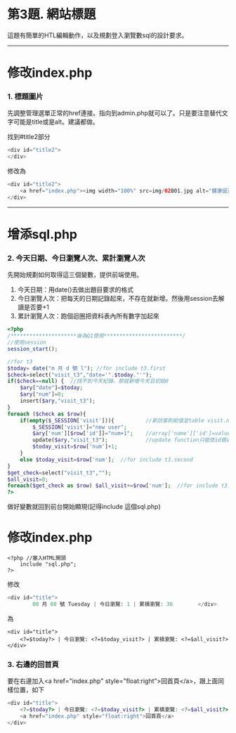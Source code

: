 # 第3題. 網站標題

這題有簡單的HTL編輯動作，以及規劃登入瀏覽數sql的設計要求。

---

# 修改index.php

### 1. 標題圖片

先調整管理選單正常的href連接。指向到admin.php就可以了。只是要注意替代文字可能是title或是alt。建議都做。

找到\#title2部分

```php
<div id="title2">
</div>
```

修改為

```php
<div id="title2">
    <a href="index.php"><img width="100%" src=img/02B01.jpg alt="健康促進網-回首頁" title="健康促進網-回首頁"/></a>
</div>
```

---

# 增添sql.php

### 2. 今天日期、今日瀏覽人次、累計瀏覽人次

先開始規劃如何取得這三個變數，提供前端使用。

1. 今天日期：用date\(\)去做出題目要求的格式
2. 今日瀏覽人次：把每天的日期記錄起來，不存在就新增。然後用session去解讀是否要+1
3. 累計瀏覽人次：跑個迴圈把資料表內所有數字加起來

```php
<?php
/*********************後為Q1使用*************************/
//使用session
session_start();

//for t3
$today= date("m 月 d 號 l"); //for include t3.first
$check=select("visit_t3","date='".$today."'");
if($check==null) {  //找不到今天紀錄，那就新增今天且初始0
    $ary["date"]=$today;
    $ary["num"]=0;
    insert($ary,"visit_t3");    
}
foreach ($check as $row){
    if(empty($_SESSION['visit'])){          //新訪客則給值並table visit.num+1
        $_SESSION['visit']="new user";  
        $ary['num'][$row['id']]="num+1";    //array['name']['id']=value;
        update($ary,"visit_t3");            //update function只能依id做處理
        $today_visit=$row['num']+1;
    }
    else $today_visit=$row['num'];  //for include t3.second
}
$get_check=select("visit_t3","");
$all_visit=0;
foreach($get_check as $row) $all_visit+=$row['num'];  //for include t3.third
?>
```

做好變數就回到前台開始顯現\(記得include 這個sql.php\)

# 修改index.php

```
<?php //塞入HTML開頭
    include "sql.php";
?>
```

修改

```php
<div id="title">
        00 月 00 號 Tuesday | 今日瀏覽: 1 | 累積瀏覽: 36        </div>
```

為

```
<div id="title">
    <?=$today?> | 今日瀏覽: <?=$today_visit?> | 累積瀏覽: <?=$all_visit?>
</div>
```

### 3. 右邊的回首頁

要在右邊加入&lt;a href="index.php" style="float:right"&gt;回首頁&lt;/a&gt;，跟上面同樣位置，如下

```php
<div id="title">
    <?=$today?> | 今日瀏覽: <?=$today_visit?> | 累積瀏覽: <?=$all_visit?>
    <a href="index.php" style="float:right">回首頁</a>
</div>
```



